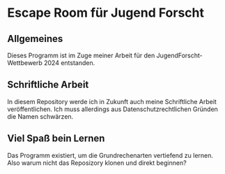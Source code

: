 # Escape Room für Jugend Forscht

## Allgemeines

  Dieses Programm ist im Zuge meiner Arbeit für den JugendForscht-Wettbewerb 2024 entstanden.

## Schriftliche Arbeit

  In diesem Repository werde ich in Zukunft auch meine Schriftliche Arbeit veröffentlichen.
  Ich muss allerdings aus Datenschutzrechtlichen Gründen die Namen schwärzen.

## Viel Spaß bein Lernen

  Das Programm existiert, um die Grundrechenarten vertiefend zu lernen. Also warum nicht das Reposizory klonen und direkt beginnen?
